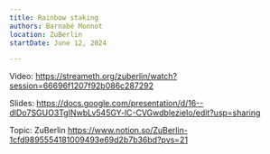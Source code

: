 ```yaml
---
title: Rainbow staking
authors: Barnabé Monnot
location: ZuBerlin
startDate: June 12, 2024

---
```


Video: <https://streameth.org/zuberlin/watch?session=66696f1207f92b086c287292>

Slides: <https://docs.google.com/presentation/d/16--dlDo7SGUO3TgINwbLv545GY-lC-CVGwdblezieIo/edit?usp=sharing>

Topic: ZuBerlin <https://www.notion.so/ZuBerlin-1cfd9895554181009493e69d2b7b36bd?pvs=21>